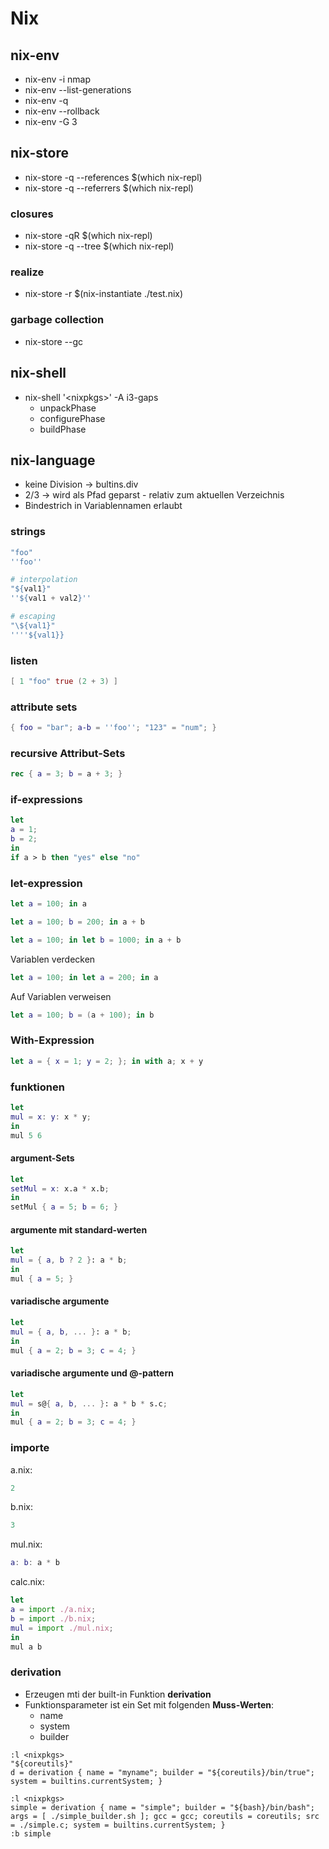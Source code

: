 # Nix

## nix-env

* nix-env -i nmap
* nix-env --list-generations
* nix-env -q
* nix-env --rollback
* nix-env -G 3

## nix-store

* nix-store -q --references $(which nix-repl)
* nix-store -q --referrers $(which nix-repl)

### closures

* nix-store -qR $(which nix-repl)
* nix-store -q --tree $(which nix-repl)

### realize

* nix-store -r $(nix-instantiate ./test.nix)

### garbage collection

* nix-store --gc

## nix-shell

* nix-shell '\<nixpkgs\>' -A i3-gaps
  * unpackPhase
  * configurePhase
  * buildPhase 

## nix-language

* keine Division -> bultins.div
* 2/3 -> wird als Pfad geparst - relativ zum aktuellen Verzeichnis
* Bindestrich in Variablennamen erlaubt

### strings

```nix
"foo"
''foo''

# interpolation
"${val1}"
''${val1 + val2}''

# escaping
"\${val1}"
''''${val1}}
```

### listen

```nix
[ 1 "foo" true (2 + 3) ]
```

### attribute sets

```nix
{ foo = "bar"; a-b = ''foo''; "123" = "num"; }

```

### recursive Attribut-Sets

```nix
rec { a = 3; b = a + 3; }
```

### if-expressions

```nix
let
a = 1;
b = 2;
in
if a > b then "yes" else "no"
```

### let-expression

```nix
let a = 100; in a
```

```nix
let a = 100; b = 200; in a + b
```

```nix
let a = 100; in let b = 1000; in a + b
```

Variablen verdecken

```nix
let a = 100; in let a = 200; in a
```

Auf Variablen verweisen

```nix
let a = 100; b = (a + 100); in b
```

### With-Expression

```nix
let a = { x = 1; y = 2; }; in with a; x + y
```

### funktionen

```nix
let 
mul = x: y: x * y;
in
mul 5 6
```

#### argument-Sets

```nix
let 
setMul = x: x.a * x.b;
in 
setMul { a = 5; b = 6; }
```

#### argumente mit standard-werten

```nix
let
mul = { a, b ? 2 }: a * b;
in
mul { a = 5; }
```

#### variadische argumente

```nix
let
mul = { a, b, ... }: a * b;
in
mul { a = 2; b = 3; c = 4; }
```

#### variadische argumente und @-pattern

```nix
let
mul = s@{ a, b, ... }: a * b * s.c;
in
mul { a = 2; b = 3; c = 4; }
```

### importe

a.nix:
```nix
2
```

b.nix:
```nix
3
```

mul.nix:
```nix
a: b: a * b
```

calc.nix:
```nix
let
a = import ./a.nix;
b = import ./b.nix;
mul = import ./mul.nix;
in
mul a b
```

### derivation

* Erzeugen mti der built-in Funktion **derivation**
* Funktionsparameter ist ein Set mit folgenden **Muss-Werten**:
  * name
  * system
  * builder

```nix-repl
:l <nixpkgs>
"${coreutils}"
d = derivation { name = "myname"; builder = "${coreutils}/bin/true"; system = builtins.currentSystem; }
```

```nix-repl
:l <nixpkgs>
simple = derivation { name = "simple"; builder = "${bash}/bin/bash"; args = [ ./simple_builder.sh ]; gcc = gcc; coreutils = coreutils; src = ./simple.c; system = builtins.currentSystem; }
:b simple
```

